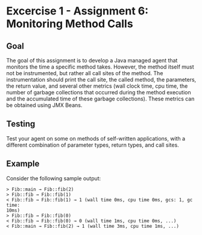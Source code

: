 # Excercise 1 - Assignment 6: Monitoring Method Calls
## Goal
The goal of this assignment is to develop a Java managed agent that monitors the time a specific
method takes. However, the method itself must not be instrumented, but rather all call sites of the
method. The instrumentation should print the call site, the called method, the parameters, the return
value, and several other metrics (wall clock time, cpu time, the number of garbage collections that
occurred during the method execution and the accumulated time of these garbage collections).
These metrics can be obtained using JMX Beans.

## Testing
Test your agent on some on methods of self-written applications, with a different combination of
parameter types, return types, and call sites.

## Example
Consider the following sample output:
```
> Fib::main → Fib::fib(2)
> Fib::fib → Fib::fib(1)
< Fib::fib → Fib::fib(1) → 1 (wall time 0ms, cpu time 0ms, gcs: 1, gc time:
10ms)
> Fib::fib → Fib::fib(0)
< Fib::fib → Fib::fib(0) → 0 (wall time 1ms, cpu time 0ms, ...)
< Fib::main → Fib::fib(2) → 1 (wall time 3ms, cpu time 1ms, ...)
```
